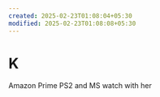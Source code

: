 ```yaml
---
created: 2025-02-23T01:08:04+05:30
modified: 2025-02-23T01:08:08+05:30
---
```


# K

Amazon Prime PS2 and MS watch with her
